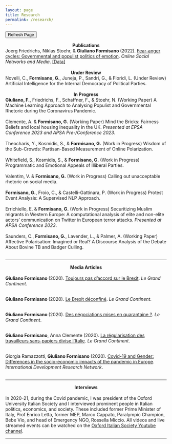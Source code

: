 ```yaml
---
layout: page
title: Research
permalink: /research/
---
```

<!-- Button to trigger page reload -->
<button onclick="refreshPage()">Refresh Page</button>

<script>
// JavaScript function to refresh the page
function refreshPage() {
    // Reloads the current URL
    location.reload();
}
</script>

<center> <b> Publications </b> </center> 
Joerg Friedrichs, Niklas Stoehr, & <b> Giuliano Formisano </b> (2022). <a href="https://www.sciencedirect.com/science/article/pii/S2468696422000428" target="_blank" rel="noopener noreferrer"> Fear-anger cycles: Governmental and populist politics of emotion</a>. <i>Online Social Networks and Media</i>. <a href="https://dataverse.harvard.edu/dataverse/fear-anger-contests" target="_blank" rel="noopener noreferrer">[Data]</a>
<br>
<br>
<center> <b> Under Review </b> </center> 
Novelli, C., <b>Formisano, G.</b>, Juneja, P., Sandri, G., & Floridi, L. (Under Review) Artificial Intelligence for the Internal Democracy of Political Parties. <br>
<br>

<center> <b> In Progress </b> </center> 
<b>Giuliano, F.</b>, Friedrichs, F., Schaffner, F., & Stoehr, N. (Working Paper) A Machine Learning Approach to Analysing Populist and Governmental Rhetoric during the Coronavirus Pandemic. <br>
<br> 
Clemente, A. & <b>Formisano, G.</b> (Working Paper) Mind the Bricks: Fairness Beliefs and local housing inequality in the UK. <i>Presented at EPSA Conference 2023 and APSA Pre-/Conference 2023</i>. <br>
<br>
Theocharis, Y., Kosmidis, S., & <b>Formisano, G.</b> (Work in Progress) Wisdom of the Sub-Crowds: Partisan-Based Measurement of Online Polarization. <br>
<br>
Whitefield, S., Kosmidis, S., & <b>Formisano, G.</b> (Work in Progress) Programmatic and Emotional Appeals of Illiberal Parties. <br>
<br>
Valentim, V. & <b>Formisano, G.</b> (Work in Progress) Calling out unacceptable rhetoric on social media. <br>
<br>
<b>Formisano, G.</b>, Froio, C., & Castelli-Gattinara, P. (Work in Progress) Protest Event Analysis: A Supervised NLP Approach. <br>
<br>
Errichiello, E. & <b>Formisano, G.</b> (Work in Progress) Securitizing Muslim migrants in Western Europe: A computational analysis of elite and non-elite actors’ communication on Twitter in European terror attacks. <i>Presented at APSA Conference 2023</i>. <br>
<br>
Saunders, C., <b>Formisano, G.</b>, Lavender, L., & Palmer, A. (Working Paper) Affective Polarisation: Imagined or Real? A Discourse Analysis of the Debate About Bovine TB and Badger Culling. <br>
<br>

<hr>

<center> <b> Media Articles </b> </center> 
<br>
<b> Giuliano Formisano </b> (2020). <a href="https://legrandcontinent.eu/fr/2020/09/07/toujours-pas-daccord-sur-le-brexit/" target="_blank" rel="noopener noreferrer"> Toujours pas d’accord sur le Brexit</a>. <i>Le Grand Continent</i>.
<br>
<br>

<b> Giuliano Formisano </b> (2020). <a href="https://legrandcontinent.eu/fr/2020/07/04/le-brexit-deconfine/" target="_blank" rel="noopener noreferrer"> Le Brexit déconfiné</a>. <i>Le Grand Continent</i>.
<br>
<br>

<b> Giuliano Formisano </b> (2020). <a href="https://legrandcontinent.eu/fr/2020/04/16/des-negociations-mises-en-quarantaine/" target="_blank" rel="noopener noreferrer"> Des négociations mises en quarantaine ?</a>. <i>Le Grand Continent</i>.
<br>
<br>

<b> Giuliano Formisano</b>, Anna Clemente (2020). <a href="https://legrandcontinent.eu/fr/2020/05/27/la-regularisation-des-travailleurs-sans-papiers-divise-litalie/" target="_blank" rel="noopener noreferrer"> La régularisation des travailleurs sans-papiers divise l’Italie</a>. <i>Le Grand Continent</i>.
<br>
<br>

Giorgia Ramazzotti,<b> Giuliano Formisano </b> (2020). <a href="https://idrn.eu/covid-19-and-gender-differences-in-the-socio-economic-impacts-of-the-pandemic-in-europe/" target="_blank" rel="noopener noreferrer"> Covid-19 and Gender: Differences in the socio-economic impacts of the pandemic in Europe</a>. <i>International Development Research Network</i>.
<br>
<br>

<hr>
<center> <b> Interviews </b> </center> 
<br>
In 2020-21, during the Covid pandemic, I was president of the Oxford University Italian Society and I interviewed prominent people in Italian politics, economics, and society. These included former Prime Minister of Italy, Prof Enrico Letta, former MEP, Marco Cappato, Paralympic Champion, Bebe Vio, and head of Emergency NGO, Rossella Miccio. All videos and live streamed events can be watched on the <a href="https://www.youtube.com/@ouisoxforduniversityitalia431/featured" target="_blank" rel="noopener noreferrer">Oxford Italian Society Youtube channel</a>.

<hr>

<br>
<br>
<br>
